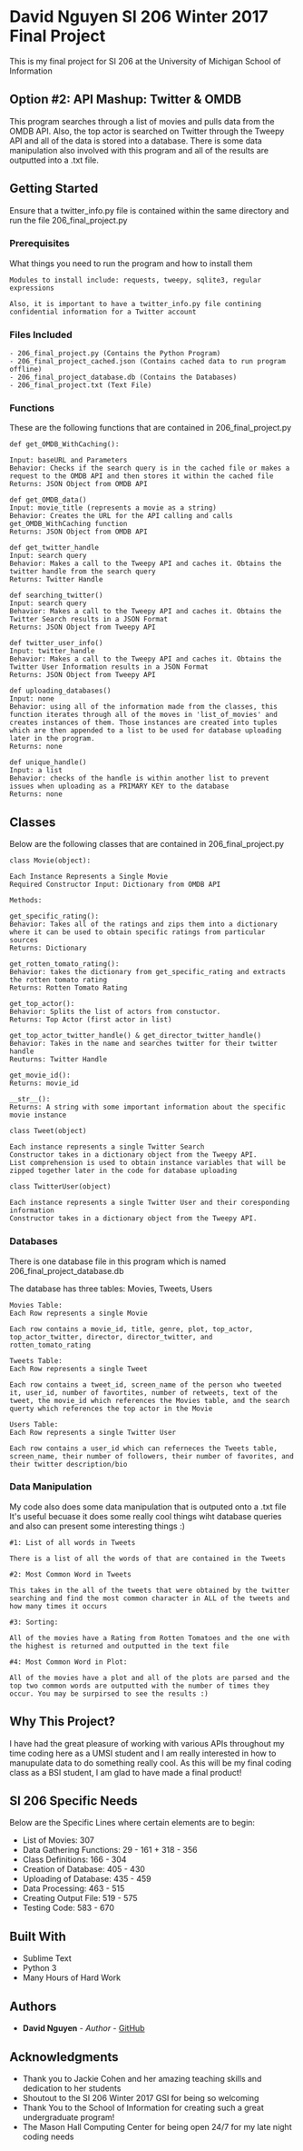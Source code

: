 # David Nguyen SI 206 Winter 2017 Final Project

This is my final project for SI 206 at the University of Michigan School of Information

## Option #2: API Mashup: Twitter & OMDB

This program searches through a list of movies and pulls data from the OMDB API. Also, the top actor is searched on Twitter through the Tweepy API and all of the data is stored into a database. There is some data manipulation also involved with this program and all of the results are outputted into a .txt file.

## Getting Started

Ensure that a twitter_info.py file is contained within the same directory and run the file 206_final_project.py

### Prerequisites

What things you need to run the program and how to install them

```
Modules to install include: requests, tweepy, sqlite3, regular expressions

Also, it is important to have a twitter_info.py file contining confidential information for a Twitter account
```


### Files Included
```
- 206_final_project.py (Contains the Python Program)
- 206_final_project_cached.json (Contains cached data to run program offline)
- 206_final_project_database.db (Contains the Databases)
- 206_final_project.txt (Text File)
```


### Functions

These are the following functions that are contained in 206_final_project.py

```
def get_OMDB_WithCaching():

Input: baseURL and Parameters
Behavior: Checks if the search query is in the cached file or makes a request to the OMDB API and then stores it within the cached file
Returns: JSON Object from OMDB API
```

```
def get_OMDB_data()
Input: movie_title (represents a movie as a string)
Behavior: Creates the URL for the API calling and calls get_OMDB_WithCaching function
Returns: JSON Object from OMDB API
```
```
def get_twitter_handle
Input: search query
Behavior: Makes a call to the Tweepy API and caches it. Obtains the twitter handle from the search query
Returns: Twitter Handle
```
```
def searching_twitter()
Input: search query
Behavior: Makes a call to the Tweepy API and caches it. Obtains the Twitter Search results in a JSON Format
Returns: JSON Object from Tweepy API
```
```
def twitter_user_info()
Input: twitter_handle
Behavior: Makes a call to the Tweepy API and caches it. Obtains the Twitter User Information results in a JSON Format
Returns: JSON Object from Tweepy API
```
```
def uploading_databases()
Input: none
Behavior: using all of the information made from the classes, this function iterates through all of the moves in 'list_of_movies' and creates instances of them. Those instances are created into tuples which are then appended to a list to be used for database uploading later in the program.
Returns: none
```
```
def unique_handle()
Input: a list
Behavior: checks of the handle is within another list to prevent issues when uploading as a PRIMARY KEY to the database
Returns: none
```

## Classes

Below are the following classes that are contained in 206_final_project.py
```
class Movie(object):

Each Instance Represents a Single Movie
Required Constructor Input: Dictionary from OMDB API

Methods:

get_specific_rating():
Behavior: Takes all of the ratings and zips them into a dictionary where it can be used to obtain specific ratings from particular sources
Returns: Dictionary

get_rotten_tomato_rating():
Behavior: takes the dictionary from get_specific_rating and extracts the rotten tomato rating
Returns: Rotten Tomato Rating

get_top_actor():
Behavior: Splits the list of actors from constuctor.
Returns: Top Actor (first actor in list)

get_top_actor_twitter_handle() & get_director_twitter_handle()
Behavior: Takes in the name and searches twitter for their twitter handle
Reuturns: Twitter Handle

get_movie_id():
Returns: movie_id

__str__():
Returns: A string with some important information about the specific movie instance
```
```
class Tweet(object)

Each instance represents a single Twitter Search
Constructor takes in a dictionary object from the Tweepy API.
List comprehension is used to obtain instance variables that will be zipped together later in the code for database uploading
```
```
class TwitterUser(object)

Each instance represents a single Twitter User and their coresponding information
Constructor takes in a dictionary object from the Tweepy API.
```

### Databases

There is one database file in this program which is named 206_final_project_database.db

The database has three tables: Movies, Tweets, Users

```
Movies Table:
Each Row represents a single Movie

Each row contains a movie_id, title, genre, plot, top_actor, top_actor_twitter, director, director_twitter, and rotten_tomato_rating
```
```
Tweets Table:
Each Row represents a single Tweet

Each row contains a tweet_id, screen_name of the person who tweeted it, user_id, number of favortites, number of retweets, text of the tweet, the movie_id which references the Movies table, and the search querty which references the top actor in the Movie
```

```
Users Table:
Each Row represents a single Twitter User

Each row contains a user_id which can referneces the Tweets table, screen_name, their number of followers, their number of favorites, and their twitter description/bio
```
### Data Manipulation

My code also does some data manipulation that is outputed onto a .txt file
It's useful becuase it does some really cool things wiht database queries and also can present some interesting things :) 

```
#1: List of all words in Tweets

There is a list of all the words of that are contained in the Tweets
```
```
#2: Most Common Word in Tweets

This takes in the all of the tweets that were obtained by the twitter searching and find the most common character in ALL of the tweets and how many times it occurs
```
```
#3: Sorting:

All of the movies have a Rating from Rotten Tomatoes and the one with the highest is returned and outputted in the text file
```
```
#4: Most Common Word in Plot:

All of the movies have a plot and all of the plots are parsed and the top two common words are outputted with the number of times they occur. You may be surpirsed to see the results :)
```
## Why This Project?

I have had the great pleasure of working with various APIs throughout my time coding here as a UMSI student and I am really interested in how to manupulate data to do something really cool. As this will be my final coding class as a BSI student, I am glad to have made a final product!

## SI 206 Specific Needs

Below are the Specific Lines where certain elements are to begin:

* List of Movies: 307
* Data Gathering Functions: 29 - 161 + 318 - 356
* Class Definitions: 166 - 304
* Creation of Database: 405 - 430
* Uploading of Database: 435 - 459 
* Data Processing: 463 - 515
* Creating Output File: 519 - 575
* Testing Code: 583 - 670


## Built With

* Sublime Text
* Python 3 
* Many Hours of Hard Work 

## Authors

* **David Nguyen** - *Author* - [GitHub](https://github.com/djnguyen)

## Acknowledgments

* Thank you to Jackie Cohen and her amazing teaching skills and dedication to her students
* Shoutout to the SI 206 Winter 2017 GSI for being so welcoming
* Thank You to the School of Information for creating such a great undergraduate program!
* The Mason Hall Computing Center for being open 24/7 for my late night coding needs
